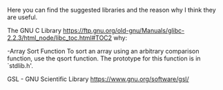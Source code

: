 Here you can find the suggested libraries and the reason why I think they are useful.





The GNU C Library
https://ftp.gnu.org/old-gnu/Manuals/glibc-2.2.3/html_node/libc_toc.html#TOC2
why:

-Array Sort Function
To sort an array using an arbitrary comparison function, use the qsort function. The prototype for this function is in `stdlib.h'.

GSL - GNU Scientific Library
https://www.gnu.org/software/gsl/
